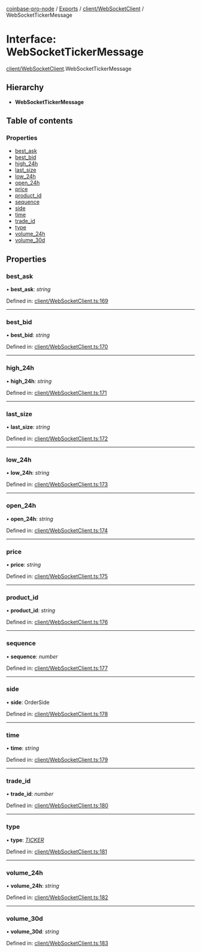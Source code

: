 [coinbase-pro-node](../README.md) / [Exports](../modules.md) / [client/WebSocketClient](../modules/client_websocketclient.md) / WebSocketTickerMessage

# Interface: WebSocketTickerMessage

[client/WebSocketClient](../modules/client_websocketclient.md).WebSocketTickerMessage

## Hierarchy

* **WebSocketTickerMessage**

## Table of contents

### Properties

- [best\_ask](client_websocketclient.websockettickermessage.md#best_ask)
- [best\_bid](client_websocketclient.websockettickermessage.md#best_bid)
- [high\_24h](client_websocketclient.websockettickermessage.md#high_24h)
- [last\_size](client_websocketclient.websockettickermessage.md#last_size)
- [low\_24h](client_websocketclient.websockettickermessage.md#low_24h)
- [open\_24h](client_websocketclient.websockettickermessage.md#open_24h)
- [price](client_websocketclient.websockettickermessage.md#price)
- [product\_id](client_websocketclient.websockettickermessage.md#product_id)
- [sequence](client_websocketclient.websockettickermessage.md#sequence)
- [side](client_websocketclient.websockettickermessage.md#side)
- [time](client_websocketclient.websockettickermessage.md#time)
- [trade\_id](client_websocketclient.websockettickermessage.md#trade_id)
- [type](client_websocketclient.websockettickermessage.md#type)
- [volume\_24h](client_websocketclient.websockettickermessage.md#volume_24h)
- [volume\_30d](client_websocketclient.websockettickermessage.md#volume_30d)

## Properties

### best\_ask

• **best\_ask**: *string*

Defined in: [client/WebSocketClient.ts:169](https://github.com/bennycode/coinbase-pro-node/blob/004782e/src/client/WebSocketClient.ts#L169)

___

### best\_bid

• **best\_bid**: *string*

Defined in: [client/WebSocketClient.ts:170](https://github.com/bennycode/coinbase-pro-node/blob/004782e/src/client/WebSocketClient.ts#L170)

___

### high\_24h

• **high\_24h**: *string*

Defined in: [client/WebSocketClient.ts:171](https://github.com/bennycode/coinbase-pro-node/blob/004782e/src/client/WebSocketClient.ts#L171)

___

### last\_size

• **last\_size**: *string*

Defined in: [client/WebSocketClient.ts:172](https://github.com/bennycode/coinbase-pro-node/blob/004782e/src/client/WebSocketClient.ts#L172)

___

### low\_24h

• **low\_24h**: *string*

Defined in: [client/WebSocketClient.ts:173](https://github.com/bennycode/coinbase-pro-node/blob/004782e/src/client/WebSocketClient.ts#L173)

___

### open\_24h

• **open\_24h**: *string*

Defined in: [client/WebSocketClient.ts:174](https://github.com/bennycode/coinbase-pro-node/blob/004782e/src/client/WebSocketClient.ts#L174)

___

### price

• **price**: *string*

Defined in: [client/WebSocketClient.ts:175](https://github.com/bennycode/coinbase-pro-node/blob/004782e/src/client/WebSocketClient.ts#L175)

___

### product\_id

• **product\_id**: *string*

Defined in: [client/WebSocketClient.ts:176](https://github.com/bennycode/coinbase-pro-node/blob/004782e/src/client/WebSocketClient.ts#L176)

___

### sequence

• **sequence**: *number*

Defined in: [client/WebSocketClient.ts:177](https://github.com/bennycode/coinbase-pro-node/blob/004782e/src/client/WebSocketClient.ts#L177)

___

### side

• **side**: OrderSide

Defined in: [client/WebSocketClient.ts:178](https://github.com/bennycode/coinbase-pro-node/blob/004782e/src/client/WebSocketClient.ts#L178)

___

### time

• **time**: *string*

Defined in: [client/WebSocketClient.ts:179](https://github.com/bennycode/coinbase-pro-node/blob/004782e/src/client/WebSocketClient.ts#L179)

___

### trade\_id

• **trade\_id**: *number*

Defined in: [client/WebSocketClient.ts:180](https://github.com/bennycode/coinbase-pro-node/blob/004782e/src/client/WebSocketClient.ts#L180)

___

### type

• **type**: [*TICKER*](../enums/client_websocketclient.websocketresponsetype.md#ticker)

Defined in: [client/WebSocketClient.ts:181](https://github.com/bennycode/coinbase-pro-node/blob/004782e/src/client/WebSocketClient.ts#L181)

___

### volume\_24h

• **volume\_24h**: *string*

Defined in: [client/WebSocketClient.ts:182](https://github.com/bennycode/coinbase-pro-node/blob/004782e/src/client/WebSocketClient.ts#L182)

___

### volume\_30d

• **volume\_30d**: *string*

Defined in: [client/WebSocketClient.ts:183](https://github.com/bennycode/coinbase-pro-node/blob/004782e/src/client/WebSocketClient.ts#L183)
